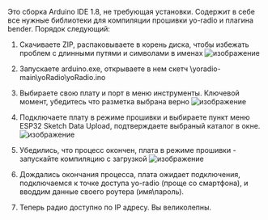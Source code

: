 Это сборка Arduino IDE 1.8, не требующая установки. Содержит в себе все нужные библиотеки для компиляции прошивки yo-radio и плагина bender.
Порядок следующий:
1) Скачиваете ZIP, распаковываете в корень диска, чтобы избежать проблем с длинными путями и символами в именах
![изображение](https://github.com/leowerd/port-arduino-1.8.19-yo/assets/22613147/17f8820b-1368-4ee6-9358-c95d04aa8289)

2) Запускаете arduino.exe, открываете в нем скетч \yoradio-main\yoRadio\yoRadio.ino
3) Выбираете свою плату и порт в меню инструменты. Ключевой момент, убедитесь что разметка выбрана верно
![изображение](https://github.com/leowerd/port-arduino-1.8.19-yo/assets/22613147/6c36152f-1a55-4661-a0c0-2d1cd6c3c9a5)
4) Подключаете плату в режиме прошивки и выбираете пункт меню ESP32 Sketch Data Upload, подтверждаете выбраный каталог в окне.
![изображение](https://github.com/leowerd/port-arduino-1.8.19-yo/assets/22613147/a91bfb10-6019-4df0-80da-998ef1da3c9e)
5) Убедились, что процесс окончен, плата в режиме прошивки - запускайте компиляцию с загрузкой
![изображение](https://github.com/leowerd/port-arduino-1.8.19-yo/assets/22613147/f801140a-2cde-4a26-89c4-43f0add3f16f)
6) Дождались окончания процесса, плата ожидает подключения, подключаемся к точке доступа yo-radio (проще со смартфона), и вводдим данные своего роутера (имя\пароль).
7) Теперь радио доступно по IP адресу. Вы великолепны.
